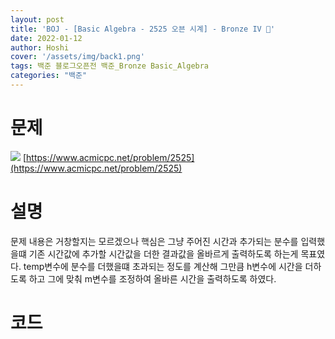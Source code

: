 ```yaml
---
layout: post
title: 'BOJ - [Basic Algebra - 2525 오븐 시계] - Bronze IV 🥉'
date: 2022-01-12
author: Hoshi
cover: '/assets/img/back1.png'
tags: 백준 블로그오픈전 백준_Bronze Basic_Algebra
categories: "백준"
---
```

# 문제
![]({{site.url}}/assets/img/posts_img/2525.png)
[https://www.acmicpc.net/problem/2525](https://www.acmicpc.net/problem/2525)

# 설명
문제 내용은 거창할지는 모르겠으나 핵심은 그냥 주어진 시간과 추가되는 분수를 입력했을떄 기존 시간값에 추가할 시간값을 더한 결과값을 올바르게 출력하도록 하는게 목표였다. temp변수에 분수를 더했을떄 초과되는 정도를 계산해 그만큼 h변수에 시간을 더하도록 하고 그에 맞춰 m변수를 조정하여 올바른 시간을 출력하도록 하였다.

# 코드

```c

```
